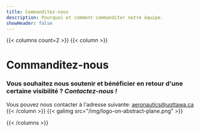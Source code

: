 ```yaml
---
title: Commanditez-nous
description: Pourquoi et comment commanditer notre équipe.
showHeader: false
---
```


{{< columns count=2 >}}
{{< column >}}
# Commanditez-nous
 
### Vous souhaitez nous soutenir et bénéficier en retour d'une certaine visibilité ? *Contactez-nous !*

Vous pouvez nous contacter à l'adresse suivante: aeronautics@uottawa.ca
{{< /column >}}
{{< galimg src="/img/logo-on-abstract-plane.png" >}}

{{< /columns >}}
